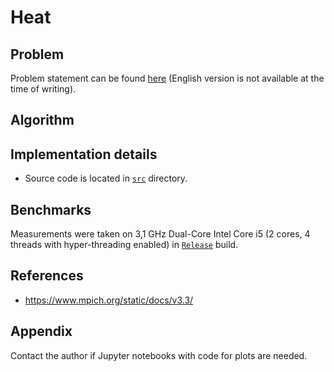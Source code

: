 # Heat

## Problem

Problem statement can be found [here](problem.pdf)
(English version is not available at the time of writing).

## Algorithm



## Implementation details

* Source code is located in [`src`](src) directory.

## Benchmarks

Measurements were taken on 3,1 GHz Dual-Core Intel Core i5 (2 cores, 4 threads with hyper-threading enabled)
in [`Release`](https://cmake.org/cmake/help/v3.18/variable/CMAKE_BUILD_TYPE.html) build.

## References

* https://www.mpich.org/static/docs/v3.3/

## Appendix

Contact the author if Jupyter notebooks with code for plots are needed.
